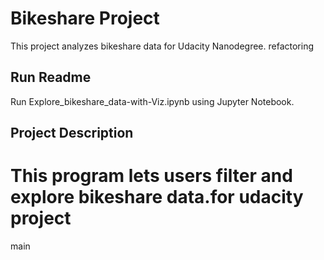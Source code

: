 # Bikeshare Project
This project analyzes bikeshare data for Udacity Nanodegree.
refactoring
## Run Readme
Run Explore_bikeshare_data-with-Viz.ipynb using Jupyter Notebook.
## Project Description
This program lets users filter and explore bikeshare data.for udacity project
=======

 main
